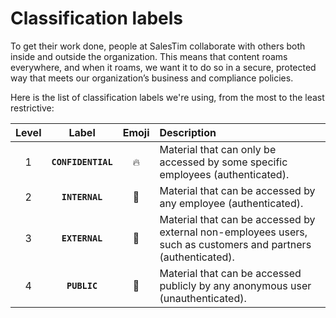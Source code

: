 # Classification labels

<Classification label="public" />

To get their work done, people at SalesTim collaborate with others both inside and outside the organization. This means that content roams everywhere, and when it roams, we want it to do so in a secure, protected way that meets our organization’s business and compliance policies.  


Here is the list of classification labels we're using, from the most to the least restrictive:

| Level | Label | Emoji | Description |
|:-----:|:----:|:-----:|:------------|
| 1 | **`CONFIDENTIAL`** | 🔥 | Material that can only be accessed by some specific employees (authenticated). |
| 2 | **`INTERNAL`** | 🔐 | Material that can be accessed by any employee (authenticated). |
| 3 | **`EXTERNAL`** | 🔑 | Material that can be accessed by external non-employees users, such as customers and partners (authenticated). |
| 4 | **`PUBLIC`** | 📢 | Material that can be accessed publicly by any anonymous user (unauthenticated). |
